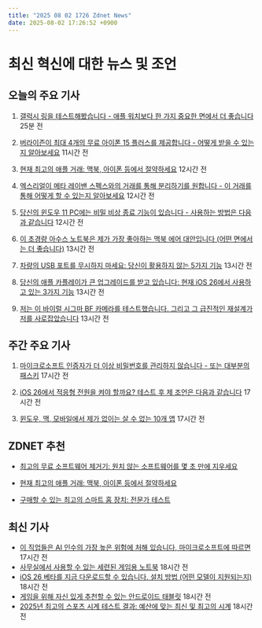 ```yaml
---
title: "2025 08 02 1726 Zdnet News"
date: 2025-08-02 17:26:52 +0900
---
```


# 최신 혁신에 대한 뉴스 및 조언
## 오늘의 주요 기사

1. [갤럭시 링을 테스트해봤습니다 - 애플 워치보다 한 가지 중요한 면에서 더 좋습니다](https://www.zdnet.com/article/i-put-the-galaxy-ring-to-the-test-and-its-better-than-my-apple-watch-in-one-critical-area/) 25분 전  

2. [버라이즌이 최대 4개의 무료 아이폰 15 플러스를 제공합니다 - 어떻게 받을 수 있는지 알아보세요](https://www.zdnet.com/article/verizon-will-give-you-up-to-four-free-iphone-15-plus-phones-heres-how-to-get-yours/) 11시간 전  

3. [현재 최고의 애플 거래: 맥북, 아이폰 등에서 절약하세요](https://www.zdnet.com/article/best-apple-deals-2025/) 12시간 전  

4. [엑스리얼이 메타 레이밴 스펙스와의 거래를 통해 분리하기를 원합니다 - 이 거래를 통해 어떻게 할 수 있는지 알아보세요](https://www.zdnet.com/article/xreal-wants-you-to-split-with-your-meta-ray-ban-specs-heres-how-with-this-trade-in-deal/) 12시간 전  

5. [당신의 윈도우 11 PC에는 비밀 비상 종료 기능이 있습니다 - 사용하는 방법은 다음과 같습니다](https://www.zdnet.com/article/your-windows-11-pc-has-a-secret-emergency-shutdown-feature-heres-how-to-use-it/) 12시간 전  

6. [이 초경량 아수스 노트북은 제가 가장 좋아하는 맥북 에어 대안입니다 (어떤 면에서는 더 좋습니다)](https://www.zdnet.com/article/this-ultraportable-asus-laptop-is-my-favorite-macbook-air-alternative-and-its-better-in-some-ways/) 13시간 전  

7. [차량의 USB 포트를 무시하지 마세요: 당신이 활용하지 않는 5가지 기능](https://www.zdnet.com/article/stop-ignoring-your-cars-usb-port-5-features-youre-not-taking-advantage-of/) 13시간 전  

8. [당신의 애플 카플레이가 큰 업그레이드를 받고 있습니다: 현재 iOS 26에서 사용하고 있는 3가지 기능](https://www.zdnet.com/article/your-apple-carplay-is-getting-a-big-upgrade-3-features-im-using-on-ios-26-right-now/) 13시간 전  

9. [저는 이 바이럴 시그마 BF 카메라를 테스트했습니다. 그리고 그 급진적인 재설계가 저를 사로잡았습니다](https://www.zdnet.com/article/i-tested-the-viral-sigma-bf-camera-and-its-radical-redesign-has-me-hooked/) 13시간 전  

## 주간 주요 기사  

1. [마이크로소프트 인증자가 더 이상 비밀번호를 관리하지 않습니다 - 또는 대부분의 패스키](https://www.zdnet.com/article/microsoft-authenticator-wont-manage-your-passwords-anymore-or-most-passkeys/) 17시간 전  

2. [iOS 26에서 적응형 전원을 켜야 할까요? 테스트 후 제 조언은 다음과 같습니다](https://www.zdnet.com/article/should-you-turn-on-adaptive-power-on-ios-26-heres-my-advice-after-testing-it/) 17시간 전  

3. [윈도우, 맥, 모바일에서 제가 없이는 살 수 없는 10개 앱](https://www.zdnet.com/home-and-office/work-life/the-10-apps-i-cant-live-or-work-without-on-windows-mac-and-mobile/) 17시간 전  

## ZDNET 추천  
- [최고의 무료 소프트웨어 제거기: 원치 않는 소프트웨어를 몇 초 만에 지우세요](https://www.zdnet.com/article/best-free-software-uninstallers/)  

- [현재 최고의 애플 거래: 맥북, 아이폰 등에서 절약하세요](https://www.zdnet.com/article/best-apple-deals-2025/)  
- [구매할 수 있는 최고의 스마트 홈 장치: 전문가 테스트](https://www.zdnet.com/home-and-office/smart-home/best-smart-home-device/)  

## 최신 기사  
- [이 직업들은 AI 인수의 가장 높은 위험에 처해 있습니다, 마이크로소프트에 따르면](https://www.zdnet.com/article/these-jobs-face-the-highest-risk-of-ai-takeover-according-to-microsoft/) 17시간 전  
- [사무실에서 사용할 수 있는 세련된 게임용 노트북](https://www.zdnet.com/article/finally-a-sleek-gaming-laptop-i-can-take-to-the-office-without-sacrificing-power/) 18시간 전  
- [iOS 26 베타를 지금 다운로드할 수 있습니다. 설치 방법 (어떤 모델이 지원되는지)](https://www.zdnet.com/article/you-can-download-ios-26-beta-on-your-iphone-now-how-to-install-and-which-models-support-it/) 18시간 전  
- [게임을 위해 자신 있게 추천할 수 있는 안드로이드 태블릿](https://www.zdnet.com/article/finally-an-android-tablet-that-i-can-confidently-recommend-to-gamers/) 18시간 전  
- [2025년 최고의 스포츠 시계 테스트 결과: 예산에 맞는 최신 및 최고의 시계](https://www.zdnet.com/article/best-sports-watch/) 18시간 전